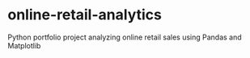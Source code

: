 # online-retail-analytics
Python portfolio project analyzing online retail sales using Pandas and Matplotlib
